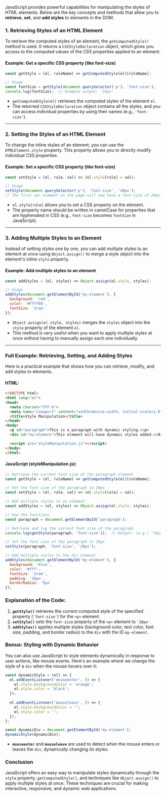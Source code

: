 JavaScript provides powerful capabilities for manipulating the styles of HTML elements. Below are the key concepts and methods that allow you to **retrieve**, **set**, and **add styles** to elements in the DOM.

### **1. Retrieving Styles of an HTML Element**

To retrieve the computed styles of an element, the `getComputedStyle()` method is used. It returns a `CSSStyleDeclaration` object, which gives you access to the computed values of the CSS properties applied to an element. 

#### **Example: Get a specific CSS property (like font-size)**

```javascript
const getStyle = (el, ruleName) => getComputedStyle(el)[ruleName];

// Usage
const fontSize = getStyle(document.querySelector('p'), 'font-size');
console.log(fontSize);  // Example output: '16px'
```

- `getComputedStyle(el)` retrieves the computed styles of the element `el`.
- The returned `CSSStyleDeclaration` object contains all the styles, and you can access individual properties by using their names (e.g., `'font-size'`).

---

### **2. Setting the Styles of an HTML Element**

To change the inline styles of an element, you can use the `HTMLElement.style` property. This property allows you to directly modify individual CSS properties.

#### **Example: Set a specific CSS property (like font-size)**

```javascript
const setStyle = (el, rule, val) => (el.style[rule] = val);

// Usage
setStyle(document.querySelector('p'), 'font-size', '20px');
// The first <p> element on the page will now have a font-size of 20px
```

- `el.style[rule]` allows you to set a CSS property on the element.
- The property name should be written in camelCase for properties that are hyphenated in CSS (e.g., `font-size` becomes `fontSize` in JavaScript).

---

### **3. Adding Multiple Styles to an Element**

Instead of setting styles one by one, you can add multiple styles to an element at once using `Object.assign()` to merge a style object into the element's inline `style` property.

#### **Example: Add multiple styles to an element**

```javascript
const addStyles = (el, styles) => Object.assign(el.style, styles);

// Usage
addStyles(document.getElementById('my-element'), {
  background: 'red',
  color: '#ffff00',
  fontSize: '3rem'
});
```

- `Object.assign(el.style, styles)` merges the `styles` object into the `style` property of the element `el`.
- This method is very useful when you want to apply multiple styles at once without having to manually assign each one individually.

---

### **Full Example: Retrieving, Setting, and Adding Styles**

Here is a practical example that shows how you can retrieve, modify, and add styles to elements.

#### **HTML:**
```html
<!DOCTYPE html>
<html lang="en">
<head>
  <meta charset="UTF-8">
  <meta name="viewport" content="width=device-width, initial-scale=1.0">
  <title>Style Manipulation</title>
</head>
<body>
  <p id="paragraph">This is a paragraph with dynamic styling.</p>
  <div id="my-element">This element will have dynamic styles added.</div>

  <script src="styleManipulation.js"></script>
</body>
</html>
```

#### **JavaScript (styleManipulation.js):**

```javascript
// Retrieve the current font size of the paragraph element
const getStyle = (el, ruleName) => getComputedStyle(el)[ruleName];

// Set the font size of the paragraph to 20px
const setStyle = (el, rule, val) => (el.style[rule] = val);

// Add multiple styles to an element
const addStyles = (el, styles) => Object.assign(el.style, styles);

// Use the functions
const paragraph = document.getElementById('paragraph');

// Retrieve and log the current font size of the paragraph
console.log(getStyle(paragraph, 'font-size'));  // Output: (e.g.) '16px'

// Set the font size of the paragraph to 20px
setStyle(paragraph, 'font-size', '20px');

// Add multiple styles to the div element
addStyles(document.getElementById('my-element'), {
  background: 'blue',
  color: '#fff',
  fontSize: '2rem',
  padding: '10px',
  borderRadius: '5px'
});
```

### **Explanation of the Code:**
1. **`getStyle()`** retrieves the current computed style of the specified property (`'font-size'`) for the `<p>` element.
2. **`setStyle()`** sets the `font-size` property of the `<p>` element to `'20px'`.
3. **`addStyles()`** applies multiple styles (background color, text color, font size, padding, and border radius) to the `div` with the ID `my-element`.

### **Bonus: Styling with Dynamic Behavior**
You can also use JavaScript to style elements dynamically in response to user actions, like mouse events. Here's an example where we change the style of a `div` when the mouse hovers over it:

```javascript
const dynamicStyle = (el) => {
  el.addEventListener('mouseenter', () => {
    el.style.backgroundColor = 'orange';
    el.style.color = 'black';
  });
  
  el.addEventListener('mouseleave', () => {
    el.style.backgroundColor = '';
    el.style.color = '';
  });
};

const dynamicDiv = document.getElementById('my-element');
dynamicStyle(dynamicDiv);
```

- **`mouseenter`** and **`mouseleave`** are used to detect when the mouse enters or leaves the `div`, dynamically changing its styles.

### **Conclusion**

JavaScript offers an easy way to manipulate styles dynamically through the `style` property, `getComputedStyle()`, and techniques like `Object.assign()` to apply multiple styles at once. These techniques are crucial for making interactive, responsive, and dynamic web applications.